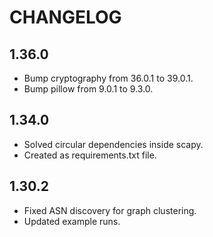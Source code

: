 CHANGELOG
=========

1.36.0
------
 * Bump cryptography from 36.0.1 to 39.0.1.
 * Bump pillow from 9.0.1 to 9.3.0.

1.34.0
------

 * Solved circular dependencies inside scapy.
 * Created as requirements.txt file.

1.30.2
------

 * Fixed ASN discovery for graph clustering.
 * Updated example runs.
